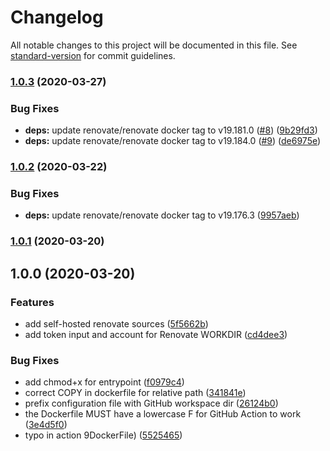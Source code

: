 # Changelog

All notable changes to this project will be documented in this file. See [standard-version](https://github.com/conventional-changelog/standard-version) for commit guidelines.

### [1.0.3](https://github.com/vidavidorra/github-action-renovate/compare/v1.0.2...v1.0.3) (2020-03-27)

### Bug Fixes

- **deps:** update renovate/renovate docker tag to v19.181.0 ([#8](https://github.com/vidavidorra/github-action-renovate/issues/8)) ([9b29fd3](https://github.com/vidavidorra/github-action-renovate/commit/9b29fd34fe1d09431e3b7967c5c4c71f4b8e67d6))
- **deps:** update renovate/renovate docker tag to v19.184.0 ([#9](https://github.com/vidavidorra/github-action-renovate/issues/9)) ([de6975e](https://github.com/vidavidorra/github-action-renovate/commit/de6975e31a6c1c301f86ea5d04dd3e8579e5d815))

### [1.0.2](https://github.com/vidavidorra/github-action-renovate/compare/v1.0.1...v1.0.2) (2020-03-22)

### Bug Fixes

- **deps:** update renovate/renovate docker tag to v19.176.3 ([9957aeb](https://github.com/vidavidorra/github-action-renovate/commit/9957aeba72b45e1fcc9a87b8532a52ad2464a526))

### [1.0.1](https://github.com/vidavidorra/github-action-renovate/compare/v1.0.0...v1.0.1) (2020-03-20)

## 1.0.0 (2020-03-20)

### Features

- add self-hosted renovate sources ([5f5662b](https://github.com/vidavidorra/github-action-renovate/commit/5f5662bb8600d82e9e23ac911d56ec943ab3c0ff))
- add token input and account for Renovate WORKDIR ([cd4dee3](https://github.com/vidavidorra/github-action-renovate/commit/cd4dee329720030349b278460f2f6ff8ddaca4c4))

### Bug Fixes

- add chmod+x for entrypoint ([f0979c4](https://github.com/vidavidorra/github-action-renovate/commit/f0979c49826eb1885a487e12c30cea1650e7266b))
- correct COPY in dockerfile for relative path ([341841e](https://github.com/vidavidorra/github-action-renovate/commit/341841ebc60c5c2a221ed49db2f91326bcd0cdd8))
- prefix configuration file with GitHub workspace dir ([26124b0](https://github.com/vidavidorra/github-action-renovate/commit/26124b07e464ef56a31f3e77425052bb67ac8a20))
- the Dockerfile MUST have a lowercase F for GitHub Action to work ([3e4d5f0](https://github.com/vidavidorra/github-action-renovate/commit/3e4d5f0dd6da60c4277b72bb0a26dd4dd2707dd7))
- typo in action 9DockerFile) ([5525465](https://github.com/vidavidorra/github-action-renovate/commit/5525465215bf73411f8a5b436105a1fc8175e031))
